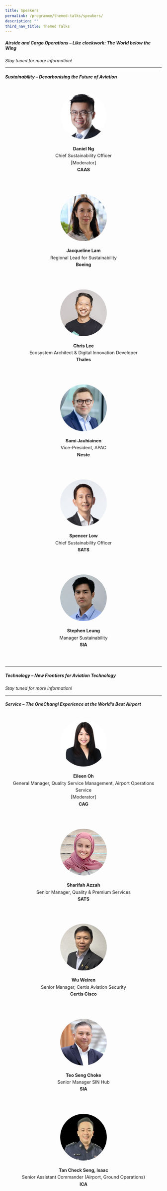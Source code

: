 ```yaml
---
title: Speakers
permalink: /programme/themed-talks/speakers/
description: ""
third_nav_title: Themed Talks
---
```

##### Airside and Cargo Operations –&nbsp;*Like clockwork: The World below the Wing*

*Stay tuned for more information!*
<hr>

##### Sustainability –&nbsp;*Decarbonising&nbsp;the Future of Aviation*
<div class="row speaker-row">
	<div class="speaker col is-4">
		<img alt="Daniel Ng" src="/images/Speakers/daniel-ng.jpg">
		<p class="name">Daniel Ng</p>
		<p>Chief Sustainability Officer</p>
		<p>[Moderator]</p>
		<p class="org">CAAS</p>
	</div>
	<div class="speaker col is-4">
		<img alt="Jacqueline Lam" src="/images/Speakers/jacqueline-lam.jpg">
		<p class="name">Jacqueline Lam</p>
		<p>Regional Lead for Sustainability</p>
		<p class="org">Boeing</p>
	</div>
	<div class="speaker col is-4">
		<img alt="Chris Lee" src="/images/Speakers/chris-lee.jpg">
		<p class="name">Chris Lee</p>
		<p>Ecosystem Architect &amp; Digital Innovation Developer</p>
		<p class="org">Thales</p>
	</div>
	<div class="speaker col is-4">
		<img alt="Sami Jauhiainen" src="/images/Speakers/sami-jauhiainen.jpg">
		<p class="name">Sami Jauhiainen</p>
		<p>Vice-President, APAC</p>
		<p class="org">Neste</p>
	</div>
	<div class="speaker col is-4">
		<img alt="Spencer Low" src="/images/Speakers/spencer-low.jpg">
		<p class="name">Spencer Low</p>
		<p>Chief Sustainability Officer</p>
		<p class="org">SATS</p>
	</div>
	<div class="speaker col is-4">
		<img alt="Stephen Leung" src="/images/Speakers/stephen-leung.jpg">
		<p class="name">Stephen Leung</p>
		<p>Manager Sustainability</p>
		<p class="org">SIA</p>
	</div>
</div>

<hr>

##### Technology –&nbsp;*New Frontiers for Aviation Technology*
*Stay tuned for more information!*
<hr>

##### Service –&nbsp;*The&nbsp;OneChangi&nbsp;Experience at the World’s Best Airport*
<div class="row speaker-row">
	<div class="speaker col is-4">
		<img alt="Eileen Oh" src="/images/Speakers/eileen-oh.jpg">
		<p class="name">Eileen Oh</p>
		<p>General Manager, Quality Service Management, Airport Operations Service</p>
		<p>[Moderator]</p>
		<p class="org">CAG</p>
	</div>
	<div class="speaker col is-4">
		<img alt="Sharifah Azzah" src="/images/Speakers/sharifah-azzah.jpg">
		<p class="name">Sharifah Azzah</p>
		<p>Senior Manager, Quality &amp; Premium Services</p>
		<p class="org">SATS</p>
	</div>
	<div class="speaker col is-4">
		<img alt="Wu Weiren" src="/images/Speakers/wu-weiren.jpg">
		<p class="name">Wu Weiren</p>
		<p>Senior Manager, Certis Aviation Security</p>
		<p class="org">Certis Cisco</p>
	</div>
	<div class="speaker col is-4">
		<img alt="Teo Seng Choke" src="/images/Speakers/seng-choke.jpg">
		<p class="name">Teo Seng Choke</p>
		<p>Senior Manager SIN Hub</p>
		<p class="org">SIA</p>
	</div>
	<div class="speaker col is-4">
		<img alt="Tan Check Seng, Isaac" src="/images/Speakers/tan-check-seng-isaac.jpg">
		<p class="name">Tan Check Seng, Isaac</p>
		<p>Senior Assistant Commander (Airport, Ground Operations)</p>
		<p class="org">ICA</p>
	</div>
</div>

<style>.speaker-row{ align-items: flex-start; margin-top: 2rem; } .speaker{padding:10px;margin-bottom: 3rem;} .speaker img{clip-path: circle();width: 150px;margin-bottom:20px;} .speaker{display:flex;flex-direction:column;align-items: center;}.speaker p, .speaker h4{text-align: center;margin: 0 !Important;font-size: 0.9rem;line-height: 1.4rem;} .speaker .org, .speaker .name{font-weight:bold;}</style>